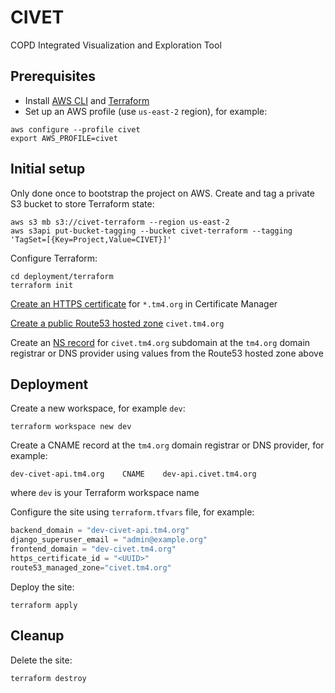 # CIVET
COPD Integrated Visualization and Exploration Tool

## Prerequisites
* Install [AWS CLI](https://docs.aws.amazon.com/cli/latest/userguide/getting-started-install.html) and [Terraform](https://developer.hashicorp.com/terraform/downloads)
* Set up an AWS profile (use `us-east-2` region), for example:
```shell
aws configure --profile civet
export AWS_PROFILE=civet
```

## Initial setup
Only done once to bootstrap the project on AWS. Create and tag a private S3 bucket to store Terraform state:
```shell
aws s3 mb s3://civet-terraform --region us-east-2
aws s3api put-bucket-tagging --bucket civet-terraform --tagging 'TagSet=[{Key=Project,Value=CIVET}]'
```
Configure Terraform:
```shell
cd deployment/terraform
terraform init
```
[Create an HTTPS certificate](https://docs.aws.amazon.com/acm/latest/userguide/gs-acm-request-public.html) for `*.tm4.org` in Certificate Manager

[Create a public Route53 hosted zone](https://docs.aws.amazon.com/Route53/latest/DeveloperGuide/CreatingHostedZone.html) `civet.tm4.org`

Create an [NS record](https://www.cloudflare.com/learning/dns/dns-records/dns-ns-record/) for `civet.tm4.org` subdomain at the `tm4.org` domain registrar or DNS provider using values from the Route53 hosted zone above

## Deployment
Create a new workspace, for example `dev`:
```shell
terraform workspace new dev
```
Create a CNAME record at the `tm4.org` domain registrar or DNS provider, for example:
```
dev-civet-api.tm4.org    CNAME    dev-api.civet.tm4.org
```
where `dev` is your Terraform workspace name

Configure the site using `terraform.tfvars` file, for example:
```terraform
backend_domain = "dev-civet-api.tm4.org"
django_superuser_email = "admin@example.org"
frontend_domain = "dev-civet.tm4.org"
https_certificate_id = "<UUID>"
route53_managed_zone="civet.tm4.org"
```
Deploy the site:
```shell
terraform apply
```

## Cleanup
Delete the site:
```shell
terraform destroy
```
